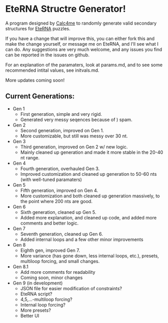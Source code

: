 # EteRNA Structre Generator!

A program designed by [Calc4me](https://eternagame.org/players/460832) to randomly generate valid secondary structures for [EteRNA](https://eternagame.org/) puzzles.

If you have a change that will improve this, you can either fork this and make the change yourself, or message me on EteRNA, and I'll see what I can do. Any suggestions are very much welcome, and any issues you find can be reported in the issues on github.

For an explanation of the paramaters, look at params.md, and to see some recommended intital values, see initvals.md.

More updates coming soon!

## Current Generations:

- Gen 1
  - First generation, simple and very rigid.
  - Generated very messy seqences because of ) spam.
- Gen 2
  - Second generation, improved on Gen 1.
  - More customizable, but still was messy over 30 nt.
- Gen 3
  - Third generation, improved on Gen 2 w/ new logic.
  - Mainly cleaned up generation and made it more stable in the 20-40 nt range.
- Gen 4
  - Fourth generation, overhauled Gen 3.
  - Improved customization and cleaned up generation to 50-60 nts (with well-tuned paramaters)
- Gen 5
  - Fifth generation, improved on Gen 4.
  - More customization and both cleaned up generation massively, to the point where 200 nts are good.
- Gen 6
  - Sixth generation, cleaned up Gen 5.
  - Added more explanation, and cleaned up code, and added more comments and better logic.
- Gen 7
  - Seventh generation, cleaned up Gen 6.
  - Added internal loops and a few other minor improvements
- Gen 8
  - Eighth gen, improved Gen 7.
  - More variance (has gone down, less internal loops, etc.), presets, multiloop forcing, and small changes.
- Gen 8.1
  - Add more comments for readability
  - Coming soon, minor changes
- Gen 9 (in development)
  - JSON file for easier modification of constraints?
  - EteRNA script?
  - 4,5,...-multiloop forcing?
  - Internal loop forcing?
  - More presets?
  - Better UI